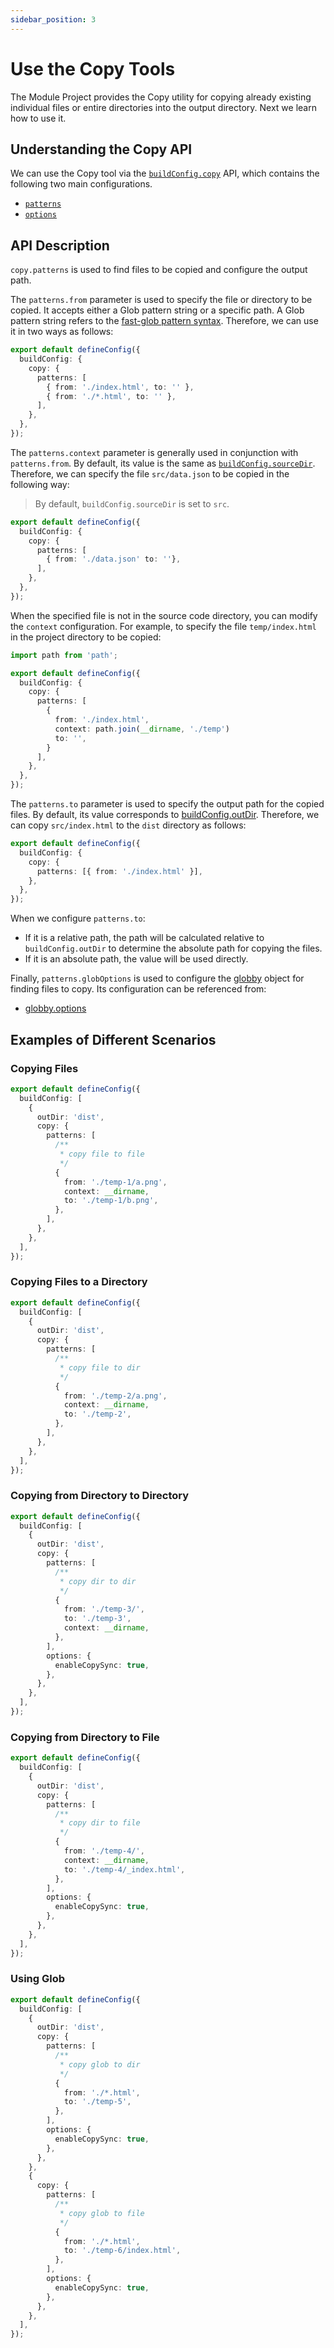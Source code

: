 ```yaml
---
sidebar_position: 3
---
```


# Use the Copy Tools

The Module Project provides the Copy utility for copying already existing individual files or entire directories into the output directory. Next we learn how to use it.

## Understanding the Copy API

We can use the Copy tool via the [`buildConfig.copy`](/en/api/config/build-config#copy) API, which contains the following two main configurations.

- [`patterns`](/en/api/config/build-config#copypatterns)
- [`options`](/en/api/config/build-config#copyoptions)

## API Description

`copy.patterns` is used to find files to be copied and configure the output path.

The `patterns.from` parameter is used to specify the file or directory to be copied. It accepts either a Glob pattern string or a specific path. A Glob pattern string refers to the [fast-glob pattern syntax](https://github.com/mrmlnc/fast-glob#pattern-syntax). Therefore, we can use it in two ways as follows:

```ts
export default defineConfig({
  buildConfig: {
    copy: {
      patterns: [
        { from: './index.html', to: '' },
        { from: './*.html', to: '' },
      ],
    },
  },
});
```


The `patterns.context` parameter is generally used in conjunction with `patterns.from`. By default, its value is the same as [`buildConfig.sourceDir`](/api/config/build-config#sourcedir). Therefore, we can specify the file `src/data.json` to be copied in the following way:

> By default, `buildConfig.sourceDir` is set to `src`.

```ts
export default defineConfig({
  buildConfig: {
    copy: {
      patterns: [
        { from: './data.json' to: ''},
      ],
    },
  },
});
```

When the specified file is not in the source code directory, you can modify the `context` configuration. For example, to specify the file `temp/index.html` in the project directory to be copied:

```ts
import path from 'path';

export default defineConfig({
  buildConfig: {
    copy: {
      patterns: [
        {
          from: './index.html',
          context: path.join(__dirname, './temp')
          to: '',
        }
      ],
    },
  },
});
```

The `patterns.to` parameter is used to specify the output path for the copied files. By default, its value corresponds to [buildConfig.outDir](/api/config/build-config#outDir). Therefore, we can copy `src/index.html` to the `dist` directory as follows:

```ts
export default defineConfig({
  buildConfig: {
    copy: {
      patterns: [{ from: './index.html' }],
    },
  },
});
```

When we configure `patterns.to`:

- If it is a relative path, the path will be calculated relative to `buildConfig.outDir` to determine the absolute path for copying the files.
- If it is an absolute path, the value will be used directly.

Finally, `patterns.globOptions` is used to configure the [globby](https://github.com/sindresorhus/globby) object for finding files to copy. Its configuration can be referenced from:

- [globby.options](https://github.com/sindresorhus/globby#options)

## Examples of Different Scenarios

### Copying Files

```ts
export default defineConfig({
  buildConfig: [
    {
      outDir: 'dist',
      copy: {
        patterns: [
          /**
           * copy file to file
           */
          {
            from: './temp-1/a.png',
            context: __dirname,
            to: './temp-1/b.png',
          },
        ],
      },
    },
  ],
});
```

### Copying Files to a Directory

```ts
export default defineConfig({
  buildConfig: [
    {
      outDir: 'dist',
      copy: {
        patterns: [
          /**
           * copy file to dir
           */
          {
            from: './temp-2/a.png',
            context: __dirname,
            to: './temp-2',
          },
        ],
      },
    },
  ],
});
```

### Copying from Directory to Directory

```ts
export default defineConfig({
  buildConfig: [
    {
      outDir: 'dist',
      copy: {
        patterns: [
          /**
           * copy dir to dir
           */
          {
            from: './temp-3/',
            to: './temp-3',
            context: __dirname,
          },
        ],
        options: {
          enableCopySync: true,
        },
      },
    },
  ],
});
```

### Copying from Directory to File

```ts
export default defineConfig({
  buildConfig: [
    {
      outDir: 'dist',
      copy: {
        patterns: [
          /**
           * copy dir to file
           */
          {
            from: './temp-4/',
            context: __dirname,
            to: './temp-4/_index.html',
          },
        ],
        options: {
          enableCopySync: true,
        },
      },
    },
  ],
});
```

### Using Glob

```ts
export default defineConfig({
  buildConfig: [
    {
      outDir: 'dist',
      copy: {
        patterns: [
          /**
           * copy glob to dir
           */
          {
            from: './*.html',
            to: './temp-5',
          },
        ],
        options: {
          enableCopySync: true,
        },
      },
    },
    {
      copy: {
        patterns: [
          /**
           * copy glob to file
           */
          {
            from: './*.html',
            to: './temp-6/index.html',
          },
        ],
        options: {
          enableCopySync: true,
        },
      },
    },
  ],
});
```
